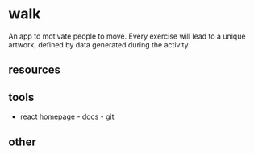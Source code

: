 # walk

An app to motivate people to move. Every exercise will lead to a unique artwork, defined by data generated during the activity.


## resources

## tools

* react [homepage](https://reactjs.org) - [docs](https://reactjs.org/docs/getting-started.html) - [git](https://github.com/facebook/react)

## other

